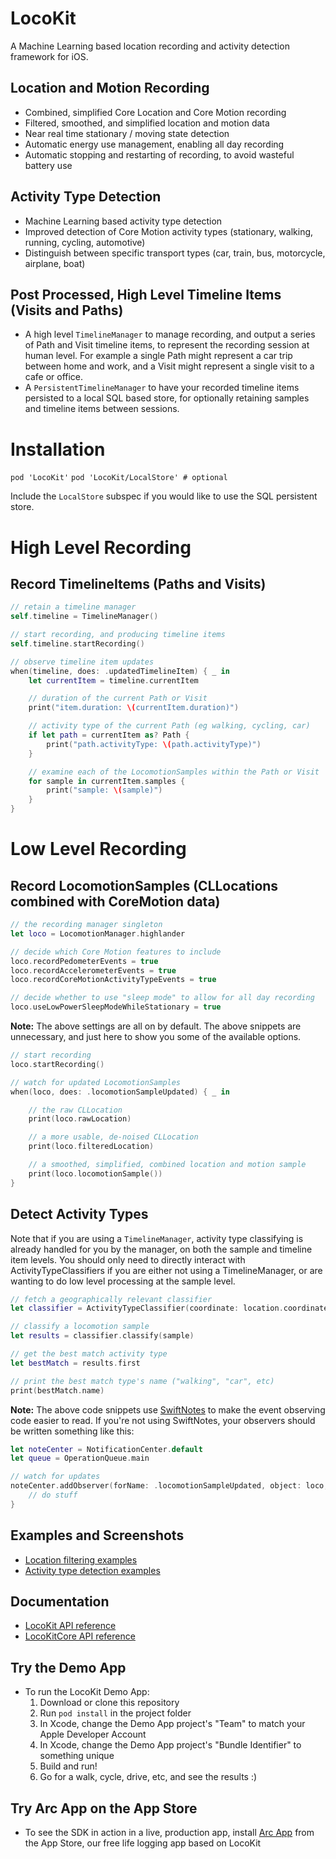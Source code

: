 # LocoKit

A Machine Learning based location recording and activity detection framework for iOS.

## Location and Motion Recording

- Combined, simplified Core Location and Core Motion recording
- Filtered, smoothed, and simplified location and motion data
- Near real time stationary / moving state detection
- Automatic energy use management, enabling all day recording
- Automatic stopping and restarting of recording, to avoid wasteful battery use

## Activity Type Detection

- Machine Learning based activity type detection
- Improved detection of Core Motion activity types (stationary, walking, running, cycling,
  automotive)
- Distinguish between specific transport types (car, train, bus, motorcycle, airplane, boat)

## Post Processed, High Level Timeline Items (Visits and Paths)

- A high level `TimelineManager` to manage recording, and output a series of Path and 
  Visit timeline items, to represent the recording session at human level. For example a single Path 
  might represent a car trip between home and work, and a Visit might represent a single visit 
  to a cafe or office.
- A `PersistentTimelineManager` to have your recorded timeline items persisted to a local 
  SQL based store, for optionally retaining samples and timeline items between sessions.

# Installation

`pod 'LocoKit'`
`pod 'LocoKit/LocalStore' # optional`

Include the `LocalStore` subspec if you would like to use the SQL persistent store.

# High Level Recording 

## Record TimelineItems (Paths and Visits)

```swift
// retain a timeline manager
self.timeline = TimelineManager()

// start recording, and producing timeline items 
self.timeline.startRecording()

// observe timeline item updates
when(timeline, does: .updatedTimelineItem) { _ in
    let currentItem = timeline.currentItem

    // duration of the current Path or Visit
    print("item.duration: \(currentItem.duration)")

    // activity type of the current Path (eg walking, cycling, car)
    if let path = currentItem as? Path {
        print("path.activityType: \(path.activityType)")
    }

    // examine each of the LocomotionSamples within the Path or Visit
    for sample in currentItem.samples {
        print("sample: \(sample)")
    }
}
```

# Low Level Recording

## Record LocomotionSamples (CLLocations combined with CoreMotion data)

```swift
// the recording manager singleton
let loco = LocomotionManager.highlander
```

```swift
// decide which Core Motion features to include
loco.recordPedometerEvents = true
loco.recordAccelerometerEvents = true
loco.recordCoreMotionActivityTypeEvents = true
```

```swift
// decide whether to use "sleep mode" to allow for all day recording 
loco.useLowPowerSleepModeWhileStationary = true
```

**Note:** The above settings are all on by default. The above snippets are unnecessary, and just here 
  to show you some of the available options. 

```swift
// start recording 
loco.startRecording()
```

```swift
// watch for updated LocomotionSamples
when(loco, does: .locomotionSampleUpdated) { _ in

    // the raw CLLocation
    print(loco.rawLocation)

    // a more usable, de-noised CLLocation
    print(loco.filteredLocation)

    // a smoothed, simplified, combined location and motion sample
    print(loco.locomotionSample())
}
```

## Detect Activity Types

Note that if you are using a `TimelineManager`, activity type classifying is already handled 
for you by the manager, on both the sample and timeline item levels. You should only need to 
directly interact with ActivityTypeClassifiers if you are either not using a TimelineManager, 
or are wanting to do low level processing at the sample level.

```swift
// fetch a geographically relevant classifier
let classifier = ActivityTypeClassifier(coordinate: location.coordinate)

// classify a locomotion sample
let results = classifier.classify(sample)

// get the best match activity type
let bestMatch = results.first

// print the best match type's name ("walking", "car", etc)
print(bestMatch.name)
```

**Note:** The above code snippets use [SwiftNotes](https://github.com/sobri909/SwiftNotes) to make
  the event observing code easier to read. If you're not using SwiftNotes, your observers should be
  written something like this:

```swift
let noteCenter = NotificationCenter.default
let queue = OperationQueue.main 

// watch for updates
noteCenter.addObserver(forName: .locomotionSampleUpdated, object: loco, queue: queue) { _ in
    // do stuff
}
```

## Examples and Screenshots

- [Location filtering 
  examples](https://github.com/sobri909/LocoKit/blob/master/LocationFilteringExamples.md)
- [Activity type detection examples](https://github.com/sobri909/LocoKit/blob/master/ActivityTypeClassifierExamples.md)

## Documentation 

- [LocoKit API reference](https://www.bigpaua.com/arckit/docs)
- [LocoKitCore API reference](https://www.bigpaua.com/arckit/docs_core)

## Try the Demo App

- To run the LocoKit Demo App:
  1. Download or clone this repository
  1. Run `pod install` in the project folder
  2. In Xcode, change the Demo App project's "Team" to match your Apple Developer Account
  3. In Xcode, change the Demo App project's "Bundle Identifier" to something unique
  3. Build and run!
  4. Go for a walk, cycle, drive, etc, and see the results :)

## Try Arc App on the App Store

- To see the SDK in action in a live, production app, install
  [Arc App](https://itunes.apple.com/app/arc-app-location-activity-tracker/id1063151918?mt=8) 
  from the App Store, our free life logging app based on LocoKit

